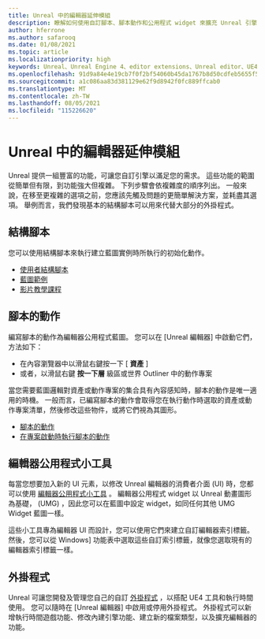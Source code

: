 ```yaml
---
title: Unreal 中的編輯器延伸模組
description: 瞭解如何使用自訂腳本、腳本動作和公用程式 widget 來擴充 Unreal 引擎編輯器。
author: hferrone
ms.author: safarooq
ms.date: 01/08/2021
ms.topic: article
ms.localizationpriority: high
keywords: Unreal、Unreal Engine 4、editor extensions、Unreal editor、UE4、HoloLens、HoloLens 2、mixed reality、開發、檔、指南、功能、混合現實耳機、windows mixed reality 耳機、虛擬實境耳機、移植、升級
ms.openlocfilehash: 91d9a84e4e19cb7f0f2bf54060b45da1767b8d50cdfeb5655f5e58a29d45a702
ms.sourcegitcommit: a1c086aa83d381129e62f9d8942f0fc889ffcab0
ms.translationtype: MT
ms.contentlocale: zh-TW
ms.lasthandoff: 08/05/2021
ms.locfileid: "115226620"
---
```

# <a name="editor-extensions-in-unreal"></a>Unreal 中的編輯器延伸模組

Unreal 提供一組豐富的功能，可讓您自訂引擎以滿足您的需求。 這些功能的範圍從簡單但有限，到功能強大但複雜。 下列步驟會依複雜度的順序列出。 一般來說，在移至更複雜的選項之前，您應該先觸及問題的更簡單解決方案，並耗盡其選項。 舉例而言，我們發現基本的結構腳本可以用來代替大部分的外掛程式。 

<!-- Also, engine modification should be a last resort, as it is not only complex, but integrating changes back into the engine for simple work-around can take a disproportionately long time. -->

## <a name="construction-scripts"></a>結構腳本

您可以使用結構腳本來執行建立藍圖實例時所執行的初始化動作。

* [使用者結構腳本](https://docs.unrealengine.com/ProgrammingAndScripting/Blueprints/UserGuide/UserConstructionScript/index.html)
* [藍圖範例](https://docs.unrealengine.com/Resources/ContentExamples/Blueprints/1_4/index.html)
* [影片教學課程](https://www.youtube.com/watch?v=z1SD-d9yJmQ&ab_channel=UnrealEngine)

## <a name="scripted-actions"></a>腳本的動作

編寫腳本的動作為編輯器公用程式藍圖。 您可以在 [Unreal 編輯器] 中啟動它們，方法如下：
* 在內容瀏覽器中以滑鼠右鍵按一下 [ **資產** ]
* 或者，以滑鼠右鍵 **按一下層** 級區或世界 Outliner 中的動作專案

當您需要藍圖邏輯對資產或動作專案的集合具有內容感知時，腳本的動作是唯一適用的時機。 一般而言，已編寫腳本的動作會取得您在執行動作時選取的資產或動作專案清單，然後修改這些物件，或將它們視為其圖形。

* [腳本的動作](https://docs.unrealengine.com/ProductionPipelines/ScriptingAndAutomation/Blueprints/ScriptedActions/index.html)
* [在專案啟動時執行腳本的動作](https://docs.unrealengine.com/ProductionPipelines/ScriptingAndAutomation/Blueprints/StartupObjects/index.html)

## <a name="editor-utility-widgets"></a>編輯器公用程式小工具

每當您想要加入新的 UI 元素，以修改 Unreal 編輯器的消費者介面 (UI) 時，您都可以使用 [編輯器公用程式小工具](https://docs.unrealengine.com/InteractiveExperiences/UMG/UserGuide/EditorUtilityWidgets/index.html) 。 編輯器公用程式 widget 以 Unreal 動畫圖形為基礎， (UMG) ，因此您可以在藍圖中設定 widget，如同任何其他 UMG Widget 藍圖一樣。

這些小工具專為編輯器 UI 而設計，您可以使用它們來建立自訂編輯器索引標籤。 然後，您可以從 Windows] 功能表中選取這些自訂索引標籤，就像您選取現有的編輯器索引標籤一樣。

## <a name="plugins"></a>外掛程式

Unreal 可讓您開發及管理您自己的自訂 [外掛程式](https://docs.unrealengine.com/ProductionPipelines/Plugins/index.html) ，以搭配 UE4 工具和執行時間使用。 您可以隨時在 [Unreal 編輯器] 中啟用或停用外掛程式。 外掛程式可以新增執行時間遊戲功能、修改內建引擎功能、建立新的檔案類型，以及擴充編輯器的功能。

<!-- ## Engine modifications -->

